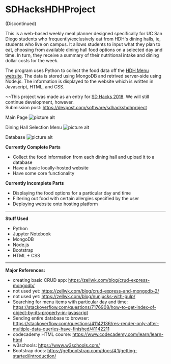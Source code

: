 # SDHacksHDHProject

(Discontinued) 

This is a web-based weekly meal planner designed specifically for UC San Diego students who frequently/exclusively eat from HDH's dining halls, ie, students who live on campus. It allows students to input what they plan to eat, choosing from available dining hall food options on a selected day and time. In turn, they receive a summary of their nutritional intake and dining dollar costs for the week. 

The program uses Python to collect the food data off the [HDH Menu website](https://hdh-web.ucsd.edu/dining/apps/diningservices/). The data is stored using MongoDB and retrived server-side using Node.js. The information is displayed to the website which is written in Javascript, HTML, and CSS. 

~~This project was made as an entry for [SD Hacks 2018](https://www.sdhacks.io/). We will still continue development, however. <br> 
Submission post: https://devpost.com/software/sdhackshdhproject

Main Page
![picture alt](https://i.imgur.com/UbzUKgY.png "Main Page")

Dining Hall Selection Menu
![picture alt](https://i.imgur.com/AT0WpYr.png "Dining Hall Selection Menu")

Database
![picture alt](https://i.imgur.com/NVwqQmy.png "Database")

**Currently Complete Parts**
* Collect the food information from each dining hall and upload it to a database
* Have a basic locally-hosted website
* Have some core functionality

**Currently Incomplete Parts**
* Displaying the food options for a particular day and time
* Filtering out food with certain allergies specified by the user
* Deploying website onto hosting platform


---------------------------------------------------------------------------------------------------------------
**Stuff Used**
* Python
* Jupyter Notebook
* MongoDB
* Node.js
* Bootstrap
* HTML + CSS

---------------------------------------------------------------------------------------------------------------
**Major References:**
* creating basic CRUD app: https://zellwk.com/blog/crud-express-mongodb/
* not used yet: https://zellwk.com/blog/crud-express-and-mongodb-2/
* not used yet: https://zellwk.com/blog/nunjucks-with-gulp/
* Searching for menu items with particular day and time: https://stackoverflow.com/questions/7176908/how-to-get-index-of-object-by-its-property-in-javascript
* Sending entire database to browser: https://stackoverflow.com/questions/41142136/res-render-only-after-multiple-data-queries-have-finished/41142211
* codecademy HTML course: https://www.codecademy.com/learn/learn-html
* w3schools: https://www.w3schools.com/
* Bootstrap docs: https://getbootstrap.com/docs/4.1/getting-started/introduction/
